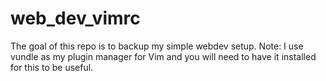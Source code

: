 # web_dev_vimrc
The goal of this repo is to backup my simple webdev setup. Note: I use vundle as my plugin manager for Vim and you will need to have it installed for this to be useful.
